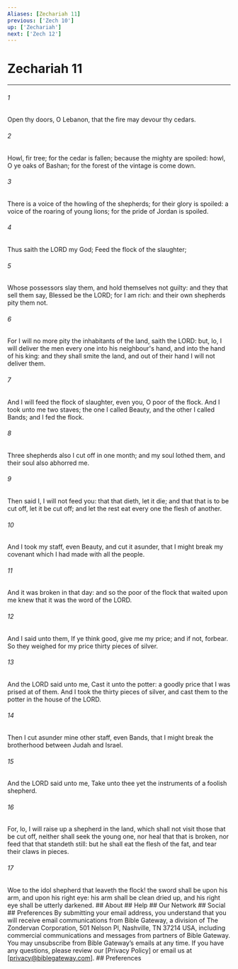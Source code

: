 ```yaml
---
Aliases: [Zechariah 11]
previous: ['Zech 10']
up: ['Zechariah']
next: ['Zech 12']
---
```

# Zechariah 11

***


















###### 1 








Open thy doors, O Lebanon, that the fire may devour thy cedars. 

















###### 2 








Howl, fir tree; for the cedar is fallen; because the mighty are spoiled: howl, O ye oaks of Bashan; for the forest of the vintage is come down. 

















###### 3 








There is a voice of the howling of the shepherds; for their glory is spoiled: a voice of the roaring of young lions; for the pride of Jordan is spoiled. 

















###### 4 








Thus saith the LORD my God; Feed the flock of the slaughter; 

















###### 5 








Whose possessors slay them, and hold themselves not guilty: and they that sell them say, Blessed be the LORD; for I am rich: and their own shepherds pity them not. 

















###### 6 








For I will no more pity the inhabitants of the land, saith the LORD: but, lo, I will deliver the men every one into his neighbour's hand, and into the hand of his king: and they shall smite the land, and out of their hand I will not deliver them. 

















###### 7 








And I will feed the flock of slaughter, even you, O poor of the flock. And I took unto me two staves; the one I called Beauty, and the other I called Bands; and I fed the flock. 

















###### 8 








Three shepherds also I cut off in one month; and my soul lothed them, and their soul also abhorred me. 

















###### 9 








Then said I, I will not feed you: that that dieth, let it die; and that that is to be cut off, let it be cut off; and let the rest eat every one the flesh of another. 

















###### 10 








And I took my staff, even Beauty, and cut it asunder, that I might break my covenant which I had made with all the people. 

















###### 11 








And it was broken in that day: and so the poor of the flock that waited upon me knew that it was the word of the LORD. 

















###### 12 








And I said unto them, If ye think good, give me my price; and if not, forbear. So they weighed for my price thirty pieces of silver. 

















###### 13 








And the LORD said unto me, Cast it unto the potter: a goodly price that I was prised at of them. And I took the thirty pieces of silver, and cast them to the potter in the house of the LORD. 

















###### 14 








Then I cut asunder mine other staff, even Bands, that I might break the brotherhood between Judah and Israel. 

















###### 15 








And the LORD said unto me, Take unto thee yet the instruments of a foolish shepherd. 

















###### 16 








For, lo, I will raise up a shepherd in the land, which shall not visit those that be cut off, neither shall seek the young one, nor heal that that is broken, nor feed that that standeth still: but he shall eat the flesh of the fat, and tear their claws in pieces. 

















###### 17 








Woe to the idol shepherd that leaveth the flock! the sword shall be upon his arm, and upon his right eye: his arm shall be clean dried up, and his right eye shall be utterly darkened. ## About ## Help ## Our Network ## Social ## Preferences By submitting your email address, you understand that you will receive email communications from Bible Gateway, a division of The Zondervan Corporation, 501 Nelson Pl, Nashville, TN 37214 USA, including commercial communications and messages from partners of Bible Gateway. You may unsubscribe from Bible Gateway&rsquo;s emails at any time. If you have any questions, please review our [Privacy Policy] or email us at [privacy@biblegateway.com]. ## Preferences
